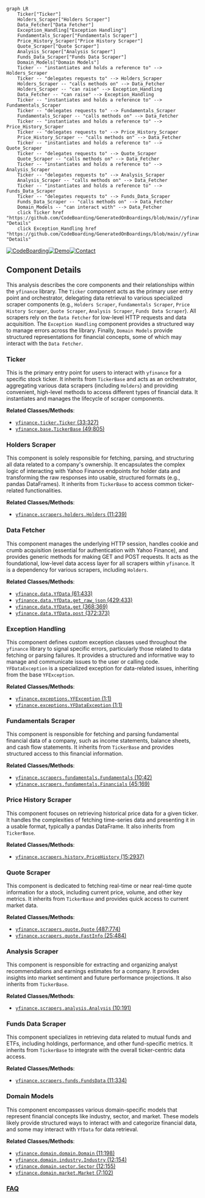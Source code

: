 ```mermaid
graph LR
    Ticker["Ticker"]
    Holders_Scraper["Holders Scraper"]
    Data_Fetcher["Data Fetcher"]
    Exception_Handling["Exception Handling"]
    Fundamentals_Scraper["Fundamentals Scraper"]
    Price_History_Scraper["Price History Scraper"]
    Quote_Scraper["Quote Scraper"]
    Analysis_Scraper["Analysis Scraper"]
    Funds_Data_Scraper["Funds Data Scraper"]
    Domain_Models["Domain Models"]
    Ticker -- "instantiates and holds a reference to" --> Holders_Scraper
    Ticker -- "delegates requests to" --> Holders_Scraper
    Holders_Scraper -- "calls methods on" --> Data_Fetcher
    Holders_Scraper -- "can raise" --> Exception_Handling
    Data_Fetcher -- "can raise" --> Exception_Handling
    Ticker -- "instantiates and holds a reference to" --> Fundamentals_Scraper
    Ticker -- "delegates requests to" --> Fundamentals_Scraper
    Fundamentals_Scraper -- "calls methods on" --> Data_Fetcher
    Ticker -- "instantiates and holds a reference to" --> Price_History_Scraper
    Ticker -- "delegates requests to" --> Price_History_Scraper
    Price_History_Scraper -- "calls methods on" --> Data_Fetcher
    Ticker -- "instantiates and holds a reference to" --> Quote_Scraper
    Ticker -- "delegates requests to" --> Quote_Scraper
    Quote_Scraper -- "calls methods on" --> Data_Fetcher
    Ticker -- "instantiates and holds a reference to" --> Analysis_Scraper
    Ticker -- "delegates requests to" --> Analysis_Scraper
    Analysis_Scraper -- "calls methods on" --> Data_Fetcher
    Ticker -- "instantiates and holds a reference to" --> Funds_Data_Scraper
    Ticker -- "delegates requests to" --> Funds_Data_Scraper
    Funds_Data_Scraper -- "calls methods on" --> Data_Fetcher
    Domain_Models -- "can interact with" --> Data_Fetcher
    click Ticker href "https://github.com/CodeBoarding/GeneratedOnBoardings/blob/main//yfinance/Ticker.md" "Details"
    click Exception_Handling href "https://github.com/CodeBoarding/GeneratedOnBoardings/blob/main//yfinance/Exception_Handling.md" "Details"
```
[![CodeBoarding](https://img.shields.io/badge/Generated%20by-CodeBoarding-9cf?style=flat-square)](https://github.com/CodeBoarding/CodeBoarding)[![Demo](https://img.shields.io/badge/Try%20our-Demo-blue?style=flat-square)](https://www.codeboarding.org/demo)[![Contact](https://img.shields.io/badge/Contact%20us%20-%20contact@codeboarding.org-lightgrey?style=flat-square)](mailto:contact@codeboarding.org)

## Component Details

This analysis describes the core components and their relationships within the `yfinance` library. The `Ticker` component acts as the primary user entry point and orchestrator, delegating data retrieval to various specialized scraper components (e.g., `Holders Scraper`, `Fundamentals Scraper`, `Price History Scraper`, `Quote Scraper`, `Analysis Scraper`, `Funds Data Scraper`). All scrapers rely on the `Data Fetcher` for low-level HTTP requests and data acquisition. The `Exception Handling` component provides a structured way to manage errors across the library. Finally, `Domain Models` provide structured representations for financial concepts, some of which may interact with the `Data Fetcher`.

### Ticker
This is the primary entry point for users to interact with `yfinance` for a specific stock ticker. It inherits from `TickerBase` and acts as an orchestrator, aggregating various data scrapers (including `Holders`) and providing convenient, high-level methods to access different types of financial data. It instantiates and manages the lifecycle of scraper components.


**Related Classes/Methods**:

- <a href="https://github.com/ranaroussi/yfinance/blob/master/yfinance/ticker.py#L33-L327" target="_blank" rel="noopener noreferrer">`yfinance.ticker.Ticker` (33:327)</a>
- <a href="https://github.com/ranaroussi/yfinance/blob/master/yfinance/base.py#L49-L805" target="_blank" rel="noopener noreferrer">`yfinance.base.TickerBase` (49:805)</a>


### Holders Scraper
This component is solely responsible for fetching, parsing, and structuring all data related to a company's ownership. It encapsulates the complex logic of interacting with Yahoo Finance endpoints for holder data and transforming the raw responses into usable, structured formats (e.g., pandas DataFrames). It inherits from `TickerBase` to access common ticker-related functionalities.


**Related Classes/Methods**:

- <a href="https://github.com/ranaroussi/yfinance/blob/master/yfinance/scrapers/holders.py#L11-L239" target="_blank" rel="noopener noreferrer">`yfinance.scrapers.holders.Holders` (11:239)</a>


### Data Fetcher
This component manages the underlying HTTP session, handles cookie and crumb acquisition (essential for authentication with Yahoo Finance), and provides generic methods for making GET and POST requests. It acts as the foundational, low-level data access layer for all scrapers within `yfinance`. It is a dependency for various scrapers, including `Holders`.


**Related Classes/Methods**:

- <a href="https://github.com/ranaroussi/yfinance/blob/master/yfinance/data.py#L61-L433" target="_blank" rel="noopener noreferrer">`yfinance.data.YfData` (61:433)</a>
- <a href="https://github.com/ranaroussi/yfinance/blob/master/yfinance/data.py#L429-L433" target="_blank" rel="noopener noreferrer">`yfinance.data.YfData.get_raw_json` (429:433)</a>
- <a href="https://github.com/ranaroussi/yfinance/blob/master/yfinance/data.py#L368-L369" target="_blank" rel="noopener noreferrer">`yfinance.data.YfData.get` (368:369)</a>
- <a href="https://github.com/ranaroussi/yfinance/blob/master/yfinance/data.py#L372-L373" target="_blank" rel="noopener noreferrer">`yfinance.data.YfData.post` (372:373)</a>


### Exception Handling
This component defines custom exception classes used throughout the `yfinance` library to signal specific errors, particularly those related to data fetching or parsing failures. It provides a structured and informative way to manage and communicate issues to the user or calling code. `YFDataException` is a specialized exception for data-related issues, inheriting from the base `YFException`.


**Related Classes/Methods**:

- <a href="https://github.com/ranaroussi/yfinance/blob/master/yfinance/exceptions.py#L1-L1" target="_blank" rel="noopener noreferrer">`yfinance.exceptions.YFException` (1:1)</a>
- <a href="https://github.com/ranaroussi/yfinance/blob/master/yfinance/exceptions.py#L1-L1" target="_blank" rel="noopener noreferrer">`yfinance.exceptions.YFDataException` (1:1)</a>


### Fundamentals Scraper
This component is responsible for fetching and parsing fundamental financial data of a company, such as income statements, balance sheets, and cash flow statements. It inherits from `TickerBase` and provides structured access to this financial information.


**Related Classes/Methods**:

- <a href="https://github.com/ranaroussi/yfinance/blob/master/yfinance/scrapers/fundamentals.py#L10-L42" target="_blank" rel="noopener noreferrer">`yfinance.scrapers.fundamentals.Fundamentals` (10:42)</a>
- <a href="https://github.com/ranaroussi/yfinance/blob/master/yfinance/scrapers/fundamentals.py#L45-L169" target="_blank" rel="noopener noreferrer">`yfinance.scrapers.fundamentals.Financials` (45:169)</a>


### Price History Scraper
This component focuses on retrieving historical price data for a given ticker. It handles the complexities of fetching time-series data and presenting it in a usable format, typically a pandas DataFrame. It also inherits from `TickerBase`.


**Related Classes/Methods**:

- <a href="https://github.com/ranaroussi/yfinance/blob/master/yfinance/scrapers/history.py#L15-L2937" target="_blank" rel="noopener noreferrer">`yfinance.scrapers.history.PriceHistory` (15:2937)</a>


### Quote Scraper
This component is dedicated to fetching real-time or near real-time quote information for a stock, including current price, volume, and other key metrics. It inherits from `TickerBase` and provides quick access to current market data.


**Related Classes/Methods**:

- <a href="https://github.com/ranaroussi/yfinance/blob/master/yfinance/scrapers/quote.py#L487-L774" target="_blank" rel="noopener noreferrer">`yfinance.scrapers.quote.Quote` (487:774)</a>
- <a href="https://github.com/ranaroussi/yfinance/blob/master/yfinance/scrapers/quote.py#L25-L484" target="_blank" rel="noopener noreferrer">`yfinance.scrapers.quote.FastInfo` (25:484)</a>


### Analysis Scraper
This component is responsible for extracting and organizing analyst recommendations and earnings estimates for a company. It provides insights into market sentiment and future performance projections. It also inherits from `TickerBase`.


**Related Classes/Methods**:

- <a href="https://github.com/ranaroussi/yfinance/blob/master/yfinance/scrapers/analysis.py#L10-L191" target="_blank" rel="noopener noreferrer">`yfinance.scrapers.analysis.Analysis` (10:191)</a>


### Funds Data Scraper
This component specializes in retrieving data related to mutual funds and ETFs, including holdings, performance, and other fund-specific metrics. It inherits from `TickerBase` to integrate with the overall ticker-centric data access.


**Related Classes/Methods**:

- <a href="https://github.com/ranaroussi/yfinance/blob/master/yfinance/scrapers/funds.py#L11-L334" target="_blank" rel="noopener noreferrer">`yfinance.scrapers.funds.FundsData` (11:334)</a>


### Domain Models
This component encompasses various domain-specific models that represent financial concepts like industry, sector, and market. These models likely provide structured ways to interact with and categorize financial data, and some may interact with `YfData` for data retrieval.


**Related Classes/Methods**:

- <a href="https://github.com/ranaroussi/yfinance/blob/master/yfinance/domain/domain.py#L11-L198" target="_blank" rel="noopener noreferrer">`yfinance.domain.domain.Domain` (11:198)</a>
- <a href="https://github.com/ranaroussi/yfinance/blob/master/yfinance/domain/industry.py#L12-L154" target="_blank" rel="noopener noreferrer">`yfinance.domain.industry.Industry` (12:154)</a>
- <a href="https://github.com/ranaroussi/yfinance/blob/master/yfinance/domain/sector.py#L12-L155" target="_blank" rel="noopener noreferrer">`yfinance.domain.sector.Sector` (12:155)</a>
- <a href="https://github.com/ranaroussi/yfinance/blob/master/yfinance/domain/market.py#L7-L102" target="_blank" rel="noopener noreferrer">`yfinance.domain.market.Market` (7:102)</a>




### [FAQ](https://github.com/CodeBoarding/GeneratedOnBoardings/tree/main?tab=readme-ov-file#faq)